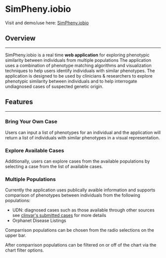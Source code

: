 # SimPheny.iobio

Visit and demo/use here: [SimPheny.iobio](https://mosaic-staging.chpc.utah.edu/phenomatcher-frontend/)

## Overview

____

SimPheny.iobio is a real time **web application** for exploring phenotypic similarity between individuals from multiple populations  The application uses a combination of phenotype matching algorithms and visualization techniques to help users identify individuals with similar phenotypes. The application is designed to be used by clinicians & researchers to explore phenotypic similarity between individuals and to help interrogate undiagnosed cases of suspected genetic origin.

## Features

____

### Bring Your Own Case

Users can input a list of phenotypes for an individual and the application will return a list of individuals with similar phenotypes in a visual representation.

### Explore Available Cases

Additionally, users can explore cases from the available populations by selecting a case from the list of available cases.

### Multiple Populations

Currently the application uses publically avaible information and supports comparison of phenotypes between individuals from the following populations:

- UDN: diagnosed cases such as those available through other sources see [clinvar's submitted cases](https://www.ncbi.nlm.nih.gov/clinvar/?LinkName=orgtrack_clinvar&from_uid=505999) for more details
- Orphanet Disease Listings

Comparrison populations can be chosen from the radio selections on the upper bar.

After comparrison populations can be filtered on or off of the chart via the chart filter options.
